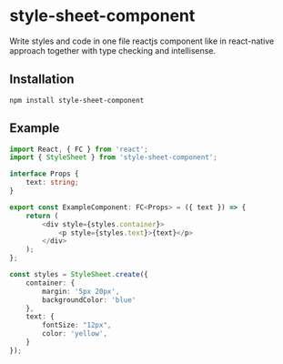 # style-sheet-component
Write styles and code in one file reactjs component like in react-native approach together with type checking and intellisense.

## Installation

`npm install style-sheet-component` 

## Example 
```typescript
import React, { FC } from 'react';
import { StyleSheet } from 'style-sheet-component';

interface Props {
    text: string;
}

export const ExampleComponent: FC<Props> = ({ text }) => {
    return (
        <div style={styles.container}>
            <p style={styles.text}>{text}</p>
        </div>
    );
};

const styles = StyleSheet.create({
    container: {
        margin: '5px 20px',
        backgroundColor: 'blue'
    },
    text: {
        fontSize: "12px",
        color: 'yellow',
    }
});
```

